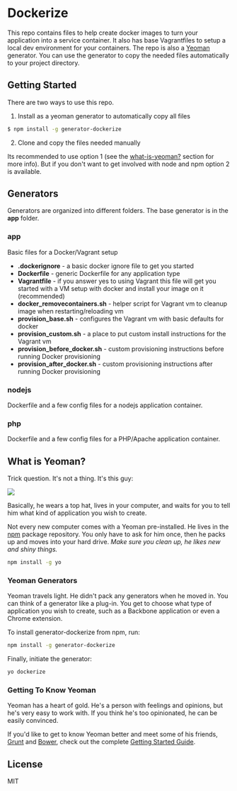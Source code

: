 Dockerize
=========

This repo contains files to help create docker images to turn your application into a service container. 
It also has base Vagrantfiles to setup a local dev environment for your containers.
The repo is also a [Yeoman](http://yeoman.io) generator. You can use the generator to
copy the needed files automatically to your project directory.

## Getting Started
There are two ways to use this repo. 

1. Install as a yeoman generator to automatically copy all files
```sh
$ npm install -g generator-dockerize
 ```
2. Clone and copy the files needed manually

Its recommended to use option 1 (see the [what-is-yeoman?](#what-is-yeoman) section for more info). But if you don't want to get involved with node and npm option 2 is available. 

## Generators
Generators are organized into different folders. The base generator is in the **app** folder.

### app
Basic files for a Docker/Vagrant setup

- **.dockerignore** - a basic docker ignore file to get you started
- **Dockerfile** - generic Dockerfile for any application type
- **Vagrantfile** - if you answer yes to using Vagrant this file will get you started with a VM setup with 
docker and install your image on it (recommended)
- **docker_removecontainers.sh** - helper script for Vagrant vm to cleanup image when restarting/reloading vm
- **provision_base.sh** - configures the Vagrant vm with basic defaults for docker
- **provision_custom.sh** - a place to put custom install instructions for the Vagrant vm
- **provision_before_docker.sh** - custom provisioning instructions before running Docker provisioning
- **provision_after_docker.sh** - custom provisioning instructions after running Docker provisioning

### nodejs
Dockerfile and a few config files for a nodejs application container.

### php
Dockerfile and a few config files for a PHP/Apache application container.

## What is Yeoman?

Trick question. It's not a thing. It's this guy:

![](http://i.imgur.com/JHaAlBJ.png)

Basically, he wears a top hat, lives in your computer, and waits for you to tell him what kind of application you wish to create.

Not every new computer comes with a Yeoman pre-installed. He lives in the [npm](https://npmjs.org) package repository. You only have to ask for him once, then he packs up and moves into your hard drive. *Make sure you clean up, he likes new and shiny things.*

```bash
npm install -g yo
```

### Yeoman Generators

Yeoman travels light. He didn't pack any generators when he moved in. You can think of a generator like a plug-in. You get to choose what type of application you wish to create, such as a Backbone application or even a Chrome extension.

To install generator-dockerize from npm, run:

```bash
npm install -g generator-dockerize
```

Finally, initiate the generator:

```bash
yo dockerize
```

### Getting To Know Yeoman

Yeoman has a heart of gold. He's a person with feelings and opinions, but he's very easy to work with. If you think he's too opinionated, he can be easily convinced.

If you'd like to get to know Yeoman better and meet some of his friends, [Grunt](http://gruntjs.com) and [Bower](http://bower.io), check out the complete [Getting Started Guide](https://github.com/yeoman/yeoman/wiki/Getting-Started).


## License

MIT
